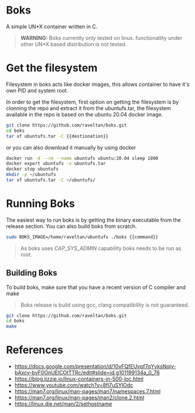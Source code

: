 # Boks
A simple UN*X container written in C. 
> **WARNING:** Boks currently only tested on linux. functionallity under other UN*X based distribution is not tested.

# Get the filesystem
Filesystem in boks acts like docker images, this allows container to have it's own PID and system root.

In order to get the filesystem, first option on getting the filesystem is by clonning the repo and extract it from the ubuntufs.tar,
the filesystem available in the repo is based on the ubuntu 20.04 docker image.
``` bash
git clone https://github.com/raveltan/boks.git
cd boks
tar xf ubuntufs.tar -C {{destionation}}
```
or you can also download it manually by using docker
``` bash
docker run -d --rm --name ubuntufs ubuntu:20.04 sleep 1000
docker export ubuntufs -o ubuntufs.tar
docker stop ubuntufs
mkdir -p ~/ubuntufs
tar xf ubuntufs.tar -C ~/ubuntufs/
```

# Running Boks
The easiest way to run boks is by getting the binary executable from the release section.
You can also build boks from scratch.

```bash
sudo BOKS_IMAGE=/home/raveltan/ubuntufs ./boks {{command}}
```

> As boks uses *CAP_SYS_ADMIN* capability boks needs to be run as root.


## Building Boks
To build boks, make sure that you have a recent version of C compiler and make
> Boks release is build using gcc, clang compatibility is not guaranteed.
```bash
git clone https://github.com/raveltan/boks.git
cd boks
make
```

# References
- https://docs.google.com/presentation/d/10vFQfEUvpf7qYyksNqiy-bAxcy-bvF0OnUElCOtTTRc/edit#slide=id.g101199134a_0_76
- https://blog.lizzie.io/linux-containers-in-500-loc.html
- https://www.youtube.com/watch?v=8fi7uSYlOdc
- https://man7.org/linux/man-pages/man7/namespaces.7.html
- https://man7.org/linux/man-pages/man2/clone.2.html
- https://linux.die.net/man/2/sethostname
